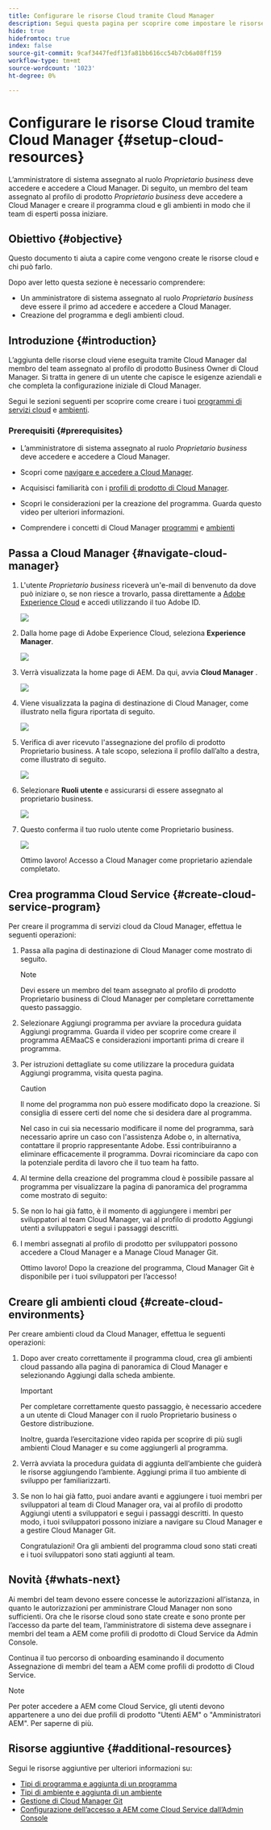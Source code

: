 ```yaml
---
title: Configurare le risorse Cloud tramite Cloud Manager
description: Segui questa pagina per scoprire come impostare le risorse di Cloud tramite Cloud Manager
hide: true
hidefromtoc: true
index: false
source-git-commit: 9caf3447fedf13fa81bb616cc54b7cb6a08ff159
workflow-type: tm+mt
source-wordcount: '1023'
ht-degree: 0%

---
```


# Configurare le risorse Cloud tramite Cloud Manager {#setup-cloud-resources}

L’amministratore di sistema assegnato al ruolo *Proprietario business* deve accedere e accedere a Cloud Manager. Di seguito, un membro del team assegnato al profilo di prodotto *Proprietario business* deve accedere a Cloud Manager e creare il programma cloud e gli ambienti in modo che il team di esperti possa iniziare.

## Obiettivo {#objective}

Questo documento ti aiuta a capire come vengono create le risorse cloud e chi può farlo.

Dopo aver letto questa sezione è necessario comprendere:

* Un amministratore di sistema assegnato al ruolo *Proprietario business* deve essere il primo ad accedere e accedere a Cloud Manager.
* Creazione del programma e degli ambienti cloud.

## Introduzione {#introduction}

L’aggiunta delle risorse cloud viene eseguita tramite Cloud Manager dal membro del team assegnato al profilo di prodotto Business Owner di Cloud Manager. Si tratta in genere di un utente che capisce le esigenze aziendali e che completa la configurazione iniziale di Cloud Manager.

Segui le sezioni seguenti per scoprire come creare i tuoi [programmi di servizi cloud](#create-cloud-service-program) e [ambienti](#create-cloud-environments).

### Prerequisiti {#prerequisites}

* L’amministratore di sistema assegnato al ruolo *Proprietario business* deve accedere e accedere a Cloud Manager.

* Scopri come [navigare e accedere a Cloud Manager](https://experienceleague.adobe.com/docs/experience-manager-cloud-service/onboarding/what-is-required/navigate-to-cloud-manager.html?lang=en).

* Acquisisci familiarità con i [profili di prodotto di Cloud Manager](https://experienceleague.adobe.com/docs/experience-manager-cloud-service/onboarding/onboarding-concepts/aem-cs-team-product-profiles.html?lang=en#cloud-manager-product-profiles).

* Scopri le considerazioni per la creazione del programma. Guarda questo video per ulteriori informazioni.

* Comprendere i concetti di Cloud Manager [programmi](https://experienceleague.adobe.com/docs/experience-manager-cloud-service/onboarding/getting-access/understand-program-types.html?lang=en) e [ambienti](https://experienceleague.adobe.com/docs/experience-manager-cloud-service/implementing/using-cloud-manager/manage-environments.html?lang=en)

## Passa a Cloud Manager {#navigate-cloud-manager}

1. L&#39;utente *Proprietario business* riceverà un&#39;e-mail di benvenuto da dove può iniziare o, se non riesce a trovarlo, passa direttamente a [Adobe Experience Cloud](https://experience.adobe.com/#/@ccs/home) e accedi utilizzando il tuo Adobe ID.

   ![](/help/onboarding/onboarding-journey/assets/setup-resources1.png)

1. Dalla home page di Adobe Experience Cloud, seleziona **Experience Manager**.

   ![](/help/onboarding/onboarding-journey/assets/setup-resources2.png)

1. Verrà visualizzata la home page di AEM. Da qui, avvia **Cloud Manager** .

   ![](/help/onboarding/onboarding-journey/assets/setup-resources3.png)

1. Viene visualizzata la pagina di destinazione di Cloud Manager, come illustrato nella figura riportata di seguito.

   ![](/help/onboarding/onboarding-journey/assets/setup-resources4.png)

1. Verifica di aver ricevuto l&#39;assegnazione del profilo di prodotto Proprietario business. A tale scopo, seleziona il profilo dall’alto a destra, come illustrato di seguito.

   ![](/help/onboarding/onboarding-journey/assets/setup-resources5.png)

1. Selezionare **Ruoli utente** e assicurarsi di essere assegnato al proprietario business.

   ![](/help/onboarding/onboarding-journey/assets/setup-resources6.png)

1. Questo conferma il tuo ruolo utente come Proprietario business.

   ![](/help/onboarding/onboarding-journey/assets/setup-resources7.png)

   Ottimo lavoro! Accesso a Cloud Manager come proprietario aziendale completato.

## Crea programma Cloud Service {#create-cloud-service-program}

Per creare il programma di servizi cloud da Cloud Manager, effettua le seguenti operazioni:

1. Passa alla pagina di destinazione di Cloud Manager come mostrato di seguito.

   >[!NOTE]
   >Devi essere un membro del team assegnato al profilo di prodotto Proprietario business di Cloud Manager per completare correttamente questo passaggio.

1. Selezionare Aggiungi programma per avviare la procedura guidata Aggiungi programma. Guarda il video per scoprire come creare il programma AEMaaCS e considerazioni importanti prima di creare il programma.

1. Per istruzioni dettagliate su come utilizzare la procedura guidata Aggiungi programma, visita questa pagina.

   >[!CAUTION]
   >Il nome del programma non può essere modificato dopo la creazione. Si consiglia di essere certi del nome che si desidera dare al programma.

   Nel caso in cui sia necessario modificare il nome del programma, sarà necessario aprire un caso con l&#39;assistenza Adobe o, in alternativa, contattare il proprio rappresentante Adobe. Essi contribuiranno a eliminare efficacemente il programma. Dovrai ricominciare da capo con la potenziale perdita di lavoro che il tuo team ha fatto.

1. Al termine della creazione del programma cloud è possibile passare al programma per visualizzare la pagina di panoramica del programma come mostrato di seguito:

1. Se non lo hai già fatto, è il momento di aggiungere i membri per sviluppatori al team Cloud Manager, vai al profilo di prodotto Aggiungi utenti a sviluppatori e segui i passaggi descritti.

1. I membri assegnati al profilo di prodotto per sviluppatori possono accedere a Cloud Manager e a Manage Cloud Manager Git.


   Ottimo lavoro! Dopo la creazione del programma, Cloud Manager Git è disponibile per i tuoi sviluppatori per l’accesso!


## Creare gli ambienti cloud {#create-cloud-environments}

Per creare ambienti cloud da Cloud Manager, effettua le seguenti operazioni:

1. Dopo aver creato correttamente il programma cloud, crea gli ambienti cloud passando alla pagina di panoramica di Cloud Manager e selezionando Aggiungi dalla scheda ambiente.

   >[!IMPORTANT]
   >Per completare correttamente questo passaggio, è necessario accedere a un utente di Cloud Manager con il ruolo Proprietario business o Gestore distribuzione.

   Inoltre, guarda l’esercitazione video rapida per scoprire di più sugli ambienti Cloud Manager e su come aggiungerli al programma.

1. Verrà avviata la procedura guidata di aggiunta dell’ambiente che guiderà le risorse aggiungendo l’ambiente. Aggiungi prima il tuo ambiente di sviluppo per familiarizzarti.

1. Se non lo hai già fatto, puoi andare avanti e aggiungere i tuoi membri per sviluppatori al team di Cloud Manager ora, vai al profilo di prodotto Aggiungi utenti a sviluppatori e segui i passaggi descritti. In questo modo, i tuoi sviluppatori possono iniziare a navigare su Cloud Manager e a gestire Cloud Manager Git.


   Congratulazioni! Ora gli ambienti del programma cloud sono stati creati e i tuoi sviluppatori sono stati aggiunti al team.

## Novità {#whats-next}

Ai membri del team devono essere concesse le autorizzazioni all’istanza, in quanto le autorizzazioni per amministrare Cloud Manager non sono sufficienti. Ora che le risorse cloud sono state create e sono pronte per l’accesso da parte del team, l’amministratore di sistema deve assegnare i membri del team a AEM come profili di prodotto di Cloud Service da Admin Console.

Continua il tuo percorso di onboarding esaminando il documento Assegnazione di membri del team a AEM come profili di prodotto di Cloud Service.

>[!NOTE]
>Per poter accedere a AEM come Cloud Service, gli utenti devono appartenere a uno dei due profili di prodotto &quot;Utenti AEM&quot; o &quot;Amministratori AEM&quot;. Per saperne di più.

## Risorse aggiuntive {#additional-resources}

Segui le risorse aggiuntive per ulteriori informazioni su:

* [Tipi di programma e aggiunta di un programma](https://experienceleague.adobe.com/docs/experience-manager-learn/cloud-service/cloud-manager/programs.html?lang=en)
* [Tipi di ambiente e aggiunta di un ambiente](https://experienceleague.adobe.com/docs/experience-manager-learn/cloud-service/cloud-manager/environments.html?lang=en)
* [Gestione di Cloud Manager Git](https://experienceleague.adobe.com/docs/experience-manager-cloud-service/implementing/managing-code/accessing-git.html?lang=en)
* [Configurazione dell’accesso a AEM come Cloud Service dall’Admin Console](https://experienceleague.adobe.com/docs/experience-manager-learn/cloud-service/accessing/overview.html?lang=en#adobe-ims-users)

